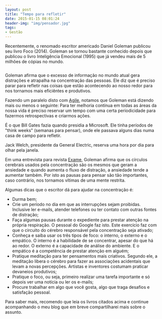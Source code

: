 ```yaml
---
layout: post
title: "Tempo para refletir" 
date: 2015-01-15 08:01:24 
header-img: "img/pensador.jpg" 
tags: 
- Gestão
---
```

Recentemente, o renomado escritor americado Daniel Goleman publicou seu livro Foco (2014). Goleman se tornou bastante conhecido depois que publicou o livro Inteligência Emocional (1995) que já vendeu mais de 5 milhões de cópias no mundo.

<a href="#">
    <img class="img-responsive" src="{{ site.baseurl }}/img/daniel-goleman.jpg" alt="">
</a>

Goleman afirma que o excesso de informação no mundo atual gera distrações e atrapalha na concentração das pessoas. Ele diz que é preciso parar para refletir nas coisas que estão acontecendo ao nosso redor para nos tornamos mais eficiêntes e produtivos. 

Fazendo um paralelo disto com <a href="http://www.casadocodigo.com.br/products/livro-agile">Agile</a>, notamos que Goleman está dizendo mais ou menos o seguinte: Para ter melhoria contínua em todas as áreas da nossa vida é preciso reservar um tempo com uma certa periodicidade para fazermos retrospectivas e criarmos ações. 

É o que Bill Gates fazia quando presidia a Microsoft. Ele tinha períodos  de "think weeks" (semanas para pensar), onde ele passava alguns dias numa casa de campo para refletir. 

Jack Welch, presidente da General Electric, reserva uma hora por dia para olhar pela janela.

Em uma entrevista para revista <a href="http://exame.abril.com.br/">Exame</a>, Goleman afirma que os círculos cerebrais usados pela concentração são os mesmos que geram a ansiedade e quando aumenta o fluxo de distração, a ansiedade tende a aumentar também. Por isto as pausas para pensar são tão importantes, caso contrário, nos tornamos vítimas de uma mente restrita.

Algumas dicas que o escritor dá para ajudar na concentração é: 

* Durma bem;
* Crie um período no dia em que as interrupções sejam proibidas. Inclusive ler e-mails, atender telefones ou ter contato com outras fontes de distração;
* Faça algumas pausas durante o expediente para prestar atenção na própria respiração. O pessoal do Google faz isto. Este exercício faz com que o circuito do cérebro responsável pela concentração seja ativado;
* Conheça e saiba usar os três tipos de foco: o interno, o externo e o empático. O interno é a habilidade de se concentrar, apesar do que há ao redor. O externo é a capacidade de análise do ambiente. E o empático é a competência de prestar atenção em alguém;
* Pratique meditação para ter pensamentos mais criativos. Segundo ele, a meditação libera o cérebro para fazer as associações acidentais que levam a novas percepções. Artistas e inventores costumam praticar devaneios produtivos;
* Pratique o foco, ou seja, primeiro realizar uma tarefa importante e só depois ver uma notícia ou ler os e-mails;
* Procure trabalhar em algo que você gosta, algo que traga desafios e satisfação pessoal.

Para saber mais, recomendo que leia os livros citados acima e continue acompanhando o meu blog que em breve compartilharei mais sobre o assunto.

<a href="#">
    <img class="img-responsive" src="{{ site.baseurl }}/img/livro-foco.jpg" alt="">
</a>
